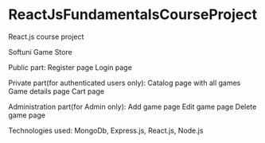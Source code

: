 # ReactJsFundamentalsCourseProject
React.js course project

Softuni Game Store

Public part:
  Register page
  Login page
  
Private part(for authenticated users only):
  Catalog page with all games
  Game details page
  Cart page
  
Administration part(for Admin only):
  Add game page
  Edit game page
  Delete game page

Technologies used: MongoDb, Express.js, React.js, Node.js
